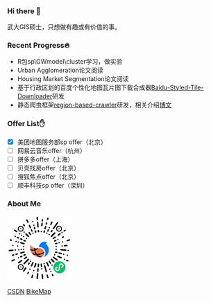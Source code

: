 ### Hi there 👋

武大GIS硕士，只想做有趣或有价值的事。

### Recent Progress:fire:

- R包sp\GWmodel\cluster学习，做实验
- Urban Agglomeration论文阅读
- Housing Market Segmentation论文阅读
- 基于行政区划的百度个性化地图瓦片图下载合成器[Baidu-Styled-Tile-Downloader](https://github.com/ly15927086342/Baidu-Styled-Tile-Downloader)研发
- 静态爬虫框架[region-based-crawler](https://github.com/ly15927086342/region-based-crawler)研发，相关介绍[博文](https://blog.csdn.net/lyandgh/article/details/109599132)

### Offer List:raised_hand:

- [x] 美团地图服务部sp offer（北京）
- [ ] 网易云音乐offer（杭州）
- [ ] 拼多多offer（上海）
- [ ] 贝壳找房offer（北京）
- [ ] 搜狐焦点offer（北京）
- [ ] 顺丰科技sp offer（深圳）

### About Me

<img src="./wxcode.jpg" height=150 width=150 />

[CSDN](https://blog.csdn.net/lyandgh)
[BikeMap](https://railwayhs.cn/bikemap/map.html)

<!--
**ly15927086342/ly15927086342** is a ✨ _special_ ✨ repository because its `README.md` (this file) appears on your GitHub profile.

Here are some ideas to get you started:

- 🔭 I’m currently working on ...
- 🌱 I’m currently learning ...
- 👯 I’m looking to collaborate on ...
- 🤔 I’m looking for help with ...
- 💬 Ask me about ...
- 📫 How to reach me: ...
- 😄 Pronouns: ...
- ⚡ Fun fact: ...
-->
